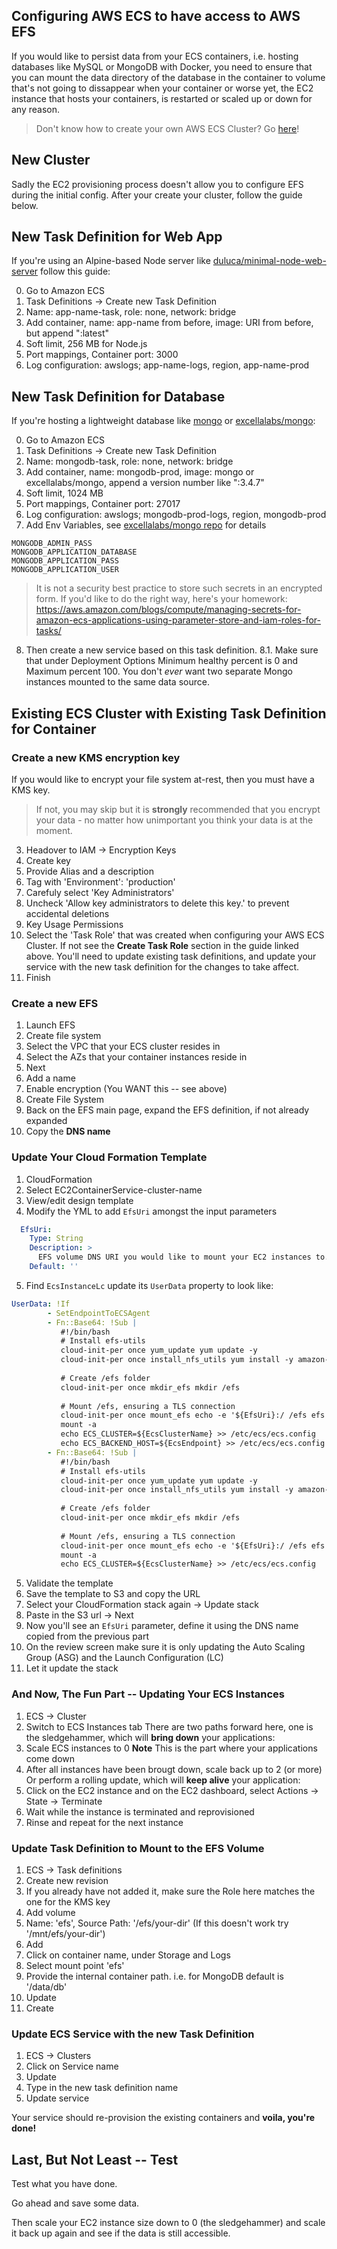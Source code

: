 ## Configuring AWS ECS to have access to AWS EFS
If you would like to persist data from your ECS containers, i.e. hosting databases like MySQL or MongoDB with Docker, you need to ensure that you can mount the data directory of the database in the container to volume that's not going to dissappear when your container or worse yet, the EC2 instance that hosts your containers, is restarted or scaled up or down for any reason.

> Don't know how to create your own AWS ECS Cluster? Go [here](https://gist.github.com/duluca/ebcf98923f733a1fdb6682f111b1a832#file-step-by-step-how-to-for-aws-ecs-md)!

## New Cluster
Sadly the EC2 provisioning process doesn't allow you to configure EFS during the initial config. After your create your cluster, follow the guide below.

## New Task Definition for Web App
If you're using an Alpine-based Node server like [duluca/minimal-node-web-server]() follow this guide:


0. Go to Amazon ECS
1. Task Definitions -> Create new Task Definition
2. Name: app-name-task, role: none, network: bridge
3. Add container, name: app-name from before, image: URI from before, but append ":latest"
4. Soft limit, 256 MB for Node.js
5. Port mappings, Container port: 3000
6. Log configuration: awslogs; app-name-logs, region, app-name-prod

## New Task Definition for Database
If you're hosting a lightweight database like [mongo](https://hub.docker.com/_/mongo/) or [excellalabs/mongo](https://hub.docker.com/r/excellalabs/mongo/):


0. Go to Amazon ECS
1. Task Definitions -> Create new Task Definition
2. Name: mongodb-task, role: none, network: bridge
3. Add container, name: mongodb-prod, image: mongo or excellalabs/mongo, append a version number like ":3.4.7"
4. Soft limit, 1024 MB
5. Port mappings, Container port: 27017
6. Log configuration: awslogs; mongodb-prod-logs, region, mongodb-prod
7. Add Env Variables, see [excellalabs/mongo repo](https://github.com/excellalabs/mongo-docker) for details
```
MONGODB_ADMIN_PASS
MONGODB_APPLICATION_DATABASE
MONGODB_APPLICATION_PASS
MONGODB_APPLICATION_USER
```
> It is not a security best practice to store such secrets in an encrypted form. If you'd like to do the right way, here's your homework: https://aws.amazon.com/blogs/compute/managing-secrets-for-amazon-ecs-applications-using-parameter-store-and-iam-roles-for-tasks/
8. Then create a new service based on this task definition.
 8.1. Make sure that under Deployment Options Minimum healthy percent is 0 and Maximum percent 100. You don't _ever_ want two separate Mongo instances mounted to the same data source. 

## Existing ECS Cluster with Existing Task Definition for Container

### Create a new KMS encryption key
If you would like to encrypt your file system at-rest, then you must have a KMS key.
> If not, you may skip but it is **strongly** recommended that you encrypt your data - no matter how unimportant you think your data is at the moment.

3. Headover to IAM -> Encryption Keys
4. Create key
5. Provide Alias and a description
6. Tag with 'Environment': 'production'
7. Carefuly select 'Key Administrators'
8. Uncheck 'Allow key administrators to delete this key.' to prevent accidental deletions 
9. Key Usage Permissions
10. Select the 'Task Role' that was created when configuring your AWS ECS Cluster. If not see the **Create Task Role** section in the guide linked above. You'll need to update existing task definitions, and update your service with the new task definition for the changes to take affect.
11. Finish

### Create a new EFS
1. Launch EFS
2. Create file system
3. Select the VPC that your ECS cluster resides in
4. Select the AZs that your container instances reside in
5. Next
6. Add a name
7. Enable encryption (You WANT this -- see above)
8. Create File System
9. Back on the EFS main page, expand the EFS definition, if not already expanded
10. Copy the **DNS name**

### Update Your Cloud Formation Template
1. CloudFormation
2. Select EC2ContainerService-cluster-name
3. View/edit design template
4. Modify the YML to add `EfsUri` amongst the input parameters
```yml
  EfsUri:
    Type: String
    Description: >
      EFS volume DNS URI you would like to mount your EC2 instances to. Directory -> /mnt/efs
    Default: ''
```
5. Find `EcsInstanceLc` update its `UserData` property to look like:
```yml
UserData: !If
        - SetEndpointToECSAgent
        - Fn::Base64: !Sub |
           #!/bin/bash
           # Install efs-utils
           cloud-init-per once yum_update yum update -y
           cloud-init-per once install_nfs_utils yum install -y amazon-efs-utils
        
           # Create /efs folder
           cloud-init-per once mkdir_efs mkdir /efs
        
           # Mount /efs, ensuring a TLS connection
           cloud-init-per once mount_efs echo -e '${EfsUri}:/ /efs efs tls,_netdev 0 0' >> /etc/fstab
           mount -a
           echo ECS_CLUSTER=${EcsClusterName} >> /etc/ecs/ecs.config
           echo ECS_BACKEND_HOST=${EcsEndpoint} >> /etc/ecs/ecs.config
        - Fn::Base64: !Sub |
           #!/bin/bash
           # Install efs-utils
           cloud-init-per once yum_update yum update -y
           cloud-init-per once install_nfs_utils yum install -y amazon-efs-utils
        
           # Create /efs folder
           cloud-init-per once mkdir_efs mkdir /efs
        
           # Mount /efs, ensuring a TLS connection
           cloud-init-per once mount_efs echo -e '${EfsUri}:/ /efs efs tls,_netdev 0 0' >> /etc/fstab
           mount -a
           echo ECS_CLUSTER=${EcsClusterName} >> /etc/ecs/ecs.config
```
5. Validate the template
6. Save the template to S3 and copy the URL 
7. Select your CloudFormation stack again -> Update stack
8. Paste in the S3 url -> Next 
9. Now you'll see an `EfsUri` parameter, define it using the DNS name copied from the previous part
10. On the review screen make sure it is only updating the Auto Scaling Group (ASG) and the Launch Configuration (LC)
11. Let it update the stack 

### And Now, The Fun Part -- Updating Your ECS Instances
1. ECS -> Cluster
2. Switch to ECS Instances tab
There are two paths forward here, one is the sledgehammer, which will **bring down** your applications:
3. Scale ECS instances to 0 **Note** This is the part where your applications come down
4. After all instances have been brougt down, scale back up to 2 (or more)
Or perform a rolling update, which will **keep alive** your application:
3. Click on the EC2 instance and on the EC2 dashboard, select Actions -> State -> Terminate
4. Wait while the instance is terminated and reprovisioned
5. Rinse and repeat for the next instance

### Update Task Definition to Mount to the EFS Volume
1. ECS -> Task definitions
2. Create new revision
3. If you already have not added it, make sure the Role here matches the one for the KMS key
4. Add volume
5. Name: 'efs', Source Path: '/efs/your-dir' (If this doesn't work try '/mnt/efs/your-dir')
6. Add
7. Click on container name, under Storage and Logs
8. Select mount point 'efs'
9. Provide the internal container path. i.e. for MongoDB default is '/data/db'
10. Update
11. Create

### Update ECS Service with the new Task Definition
1. ECS -> Clusters
2. Click on Service name
3. Update
4. Type in the new task definition name
5. Update service

Your service should re-provision the existing containers and **voila, you're done!**

## Last, But Not Least -- Test
Test what you have done. 

Go ahead and save some data. 

Then scale your EC2 instance size down to 0 (the sledgehammer) and scale it back up again and see if the data is still accessible.
